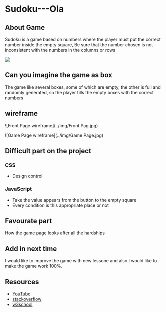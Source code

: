 # Sudoku---Ola
## About Game
Sudoku is a game based on numbers where the player must put the correct number inside the empty square, Be sure that the number chosen is not inconsistent with the numbers in the columns or rows

![](https://gmpuzzles.com/images/blog/GM-Sudoku2.png
)

## Can you imagine the game as box

The game like several boxes, some of which are empty, the other is full and randomly generated, so the player fills the empty boxes with the correct numbers
## wireframe

![Front Page wireframe](../img/Front Pag.jpg)

![Game Page wireframe](../img/Game Page.jpg)

## Difficult part on the project

### CSS
- Design control
### JavaScript
- Take the value appears from the button to the empty square
- Every condition is this appropriate place or not

##  Favourate part
How the game page looks after all the hardships

## Add in next time
I would like to improve the game with new lessone and also I would like to make the game work 100%.
## Resources
- [YouTube](https://www.youtube.com/)
- [stackoverflow](https://stackoverflow.com/)
- [w3school](https://www.w3schools.com/js/default.asp)
